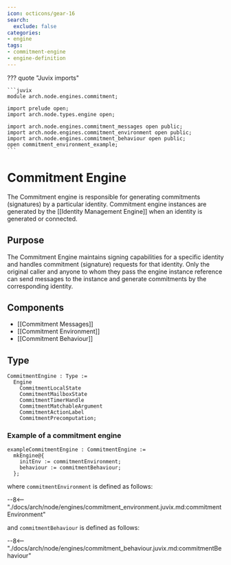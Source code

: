 ```yaml
---
icon: octicons/gear-16
search:
  exclude: false
categories:
- engine
tags:
- commitment-engine
- engine-definition
---
```


??? quote "Juvix imports"

    ```juvix
    module arch.node.engines.commitment;

    import prelude open;
    import arch.node.types.engine open;

    import arch.node.engines.commitment_messages open public;
    import arch.node.engines.commitment_environment open public;
    import arch.node.engines.commitment_behaviour open public;
    open commitment_environment_example;
    ```

# Commitment Engine

The Commitment engine is responsible for generating commitments (signatures) by
a particular identity. Commitment engine instances are generated by the
[[Identity Management Engine]] when an identity is generated or connected.

## Purpose

The Commitment Engine maintains signing capabilities for a specific identity and
handles commitment (signature) requests for that identity. Only the original
caller and anyone to whom they pass the engine instance reference can send
messages to the instance and generate commitments by the corresponding identity.

## Components

- [[Commitment Messages]]
- [[Commitment Environment]]
- [[Commitment Behaviour]]

## Type

<!-- --8<-- [start:CommitmentEngine] -->
```juvix
CommitmentEngine : Type :=
  Engine
    CommitmentLocalState
    CommitmentMailboxState
    CommitmentTimerHandle
    CommitmentMatchableArgument
    CommitmentActionLabel
    CommitmentPrecomputation;
```
<!-- --8<-- [end:CommitmentEngine] -->

### Example of a commitment engine

<!-- --8<-- [start:exampleCommitmentEngine] -->
```juvix
exampleCommitmentEngine : CommitmentEngine :=
  mkEngine@{
    initEnv := commitmentEnvironment;
    behaviour := commitmentBehaviour;
  };
```
<!-- --8<-- [end:exampleCommitmentEngine] -->

where `commitmentEnvironment` is defined as follows:

--8<-- "./docs/arch/node/engines/commitment_environment.juvix.md:commitmentEnvironment"

and `commitmentBehaviour` is defined as follows:

--8<-- "./docs/arch/node/engines/commitment_behaviour.juvix.md:commitmentBehaviour"

